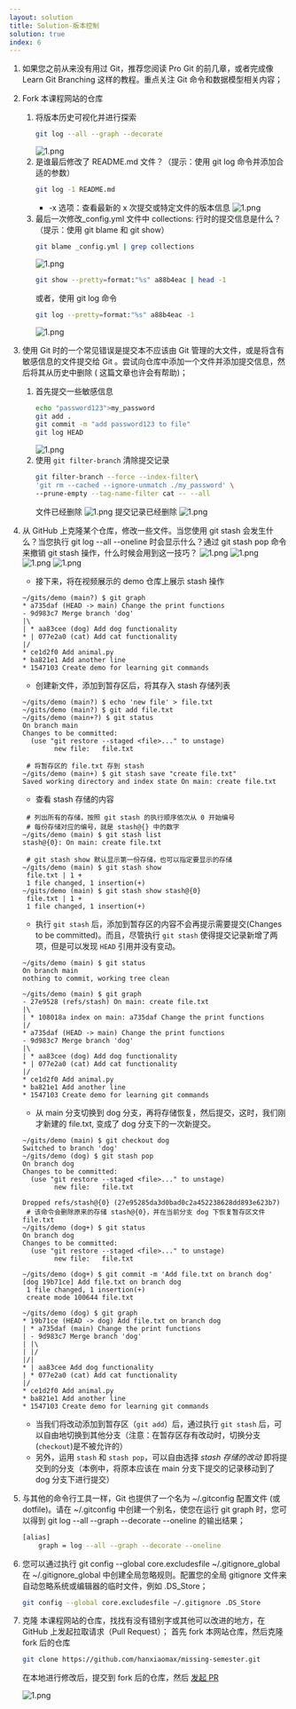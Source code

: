 ```yaml
---
layout: solution
title: Solution-版本控制
solution: true
index: 6
---
```


1. 如果您之前从来没有用过 Git，推荐您阅读 Pro Git 的前几章，或者完成像 Learn Git Branching 这样的教程。重点关注 Git 命令和数据模型相关内容；

2. Fork 本课程网站的仓库

    1. 将版本历史可视化并进行探索
        ```bash
        git log --all --graph --decorate
        ```
        ![1.png]({{site.url}}/2020/solutions/images/6/1.png)
    2. 是谁最后修改了 README.md 文件？（提示：使用 git log 命令并添加合适的参数）
        ```bash
        git log -1 README.md
        ```
        - -x 选项：查看最新的 x 次提交或特定文件的版本信息
          ![1.png]({{site.url}}/2020/solutions/images/6/2.png)
    3. 最后一次修改\_config.yml 文件中 collections: 行时的提交信息是什么？（提示：使用 git blame 和 git show）
        ```bash
        git blame _config.yml | grep collections
        ```
        ![1.png]({{site.url}}/2020/solutions/images/6/3.png)
        ```bash
        git show --pretty=format:"%s" a88b4eac | head -1
        ```
        或者，使用 git log 命令
        ```bash
        git log --pretty=format:"%s" a88b4eac -1
        ```
        ![1.png]({{site.url}}/2020/solutions/images/6/4.png)

3. 使用 Git 时的一个常见错误是提交本不应该由 Git 管理的大文件，或是将含有敏感信息的文件提交给 Git 。尝试向仓库中添加一个文件并添加提交信息，然后将其从历史中删除 ( 这篇文章也许会有帮助)；
    1. 首先提交一些敏感信息
        ```bash
        echo "password123">my_password
        git add .
        git commit -m "add password123 to file"
        git log HEAD
        ```
        ![1.png]({{site.url}}/2020/solutions/images/6/5.png)
    2. 使用 `git filter-branch` 清除提交记录
        ```bash
        git filter-branch --force --index-filter\
        'git rm --cached --ignore-unmatch ./my_password' \
        --prune-empty --tag-name-filter cat -- --all
        ```
        文件已经删除
        ![1.png]({{site.url}}/2020/solutions/images/6/6.png)
        提交记录已经删除
        ![1.png]({{site.url}}/2020/solutions/images/6/7.png)
4. 从 GitHub 上克隆某个仓库，修改一些文件。当您使用 git stash 会发生什么？当您执行 git log --all --oneline 时会显示什么？通过 git stash pop 命令来撤销 git stash 操作，什么时候会用到这一技巧？
   ![1.png]({{site.url}}/2020/solutions/images/6/8.png)
   ![1.png]({{site.url}}/2020/solutions/images/6/9.png)
   ![1.png]({{site.url}}/2020/solutions/images/6/10.png)
   ![1.png]({{site.url}}/2020/solutions/images/6/11.png)

    - 接下来，将在视频展示的 demo 仓库上展示 stash 操作

    ```shell
    ~/gits/demo (main?) $ git graph
    * a735daf (HEAD -> main) Change the print functions
    - 9d983c7 Merge branch 'dog'
    |\
    | * aa83cee (dog) Add dog functionality
    * | 077e2a0 (cat) Add cat functionality
    |/
    * ce1d2f0 Add animal.py
    * ba821e1 Add another line
    * 1547103 Create demo for learning git commands
    ```

    - 创建新文件，添加到暂存区后，将其存入 stash 存储列表

    ```shell
    ~/gits/demo (main?) $ echo 'new file' > file.txt
    ~/gits/demo (main?) $ git add file.txt
    ~/gits/demo (main+?) $ git status
    On branch main
    Changes to be committed:
      (use "git restore --staged <file>..." to unstage)
            new file:   file.txt

     # 将暂存区的 file.txt 存到 stash
    ~/gits/demo (main+) $ git stash save "create file.txt"
    Saved working directory and index state On main: create file.txt
    ```

    - 查看 stash 存储的内容

    ```shell
     # 列出所有的存储，按照 git stash 的执行顺序依次从 0 开始编号
     # 每份存储对应的编号，就是 stash@{} 中的数字
    ~/gits/demo (main) $ git stash list
    stash@{0}: On main: create file.txt

     # git stash show 默认显示第一份存储，也可以指定要显示的存储
    ~/gits/demo (main) $ git stash show
     file.txt | 1 +
     1 file changed, 1 insertion(+)
    ~/gits/demo (main) $ git stash show stash@{0}
     file.txt | 1 +
     1 file changed, 1 insertion(+)
    ```

    - 执行 `git stash` 后，添加到暂存区的内容不会再提示需要提交(Changes to be committed)。而且，尽管执行 `git stash` 使得提交记录新增了两项，但是可以发现 `HEAD` 引用并没有变动。

    ```shell
    ~/gits/demo (main) $ git status
    On branch main
    nothing to commit, working tree clean

    ~/gits/demo (main) $ git graph
    - 27e9528 (refs/stash) On main: create file.txt
    |\
    | * 108018a index on main: a735daf Change the print functions
    |/
    * a735daf (HEAD -> main) Change the print functions
    - 9d983c7 Merge branch 'dog'
    |\
    | * aa83cee (dog) Add dog functionality
    * | 077e2a0 (cat) Add cat functionality
    |/
    * ce1d2f0 Add animal.py
    * ba821e1 Add another line
    * 1547103 Create demo for learning git commands
    ```

    - 从 main 分支切换到 dog 分支，再将存储恢复，然后提交，这时，我们刚才新建的 file.txt, 变成了 dog 分支下的一次新提交。

    ```shell
    ~/gits/demo (main) $ git checkout dog
    Switched to branch 'dog'
    ~/gits/demo (dog) $ git stash pop
    On branch dog
    Changes to be committed:
      (use "git restore --staged <file>..." to unstage)
            new file:   file.txt

    Dropped refs/stash@{0} (27e95285da3d0bad0c2a452238628dd893e623b7)
     # 该命令会删除原来的存储 stash@{0}，并在当前分支 dog 下恢复暂存区文件 file.txt
    ~/gits/demo (dog+) $ git status
    On branch dog
    Changes to be committed:
      (use "git restore --staged <file>..." to unstage)
            new file:   file.txt

    ~/gits/demo (dog+) $ git commit -m 'Add file.txt on branch dog'
    [dog 19b71ce] Add file.txt on branch dog
     1 file changed, 1 insertion(+)
     create mode 100644 file.txt

    ~/gits/demo (dog) $ git graph
    * 19b71ce (HEAD -> dog) Add file.txt on branch dog
    | * a735daf (main) Change the print functions
    | - 9d983c7 Merge branch 'dog'
    | |\
    | |/
    |/|
    * | aa83cee Add dog functionality
    | * 077e2a0 (cat) Add cat functionality
    |/
    * ce1d2f0 Add animal.py
    * ba821e1 Add another line
    * 1547103 Create demo for learning git commands
    ```

    - 当我们将改动添加到暂存区（`git add`）后，通过执行 `git stash` 后，可以自由地切换到其他分支（注意：在暂存区存有改动时，切换分支(`checkout`)是不被允许的）
    - 另外，运用 `stash` 和 `stash pop`，可以自由选择 _stash 存储的改动_ 即将提交到的分支（本例中，将原本应该在 main 分支下提交的记录移动到了 dog 分支下进行提交）

5. 与其他的命令行工具一样，Git 也提供了一个名为 ~/.gitconfig 配置文件 (或 dotfile)。请在 ~/.gitconfig 中创建一个别名，使您在运行 git graph 时，您可以得到 git log --all --graph --decorate --oneline 的输出结果；
    ```bash
    [alias]
        graph = log --all --graph --decorate --oneline
    ```
6. 您可以通过执行 git config --global core.excludesfile ~/.gitignore_global 在 ~/.gitignore_global 中创建全局忽略规则。配置您的全局 gitignore 文件来自动忽略系统或编辑器的临时文件，例如 .DS_Store；
    ```bash
    git config --global core.excludesfile ~/.gitignore .DS_Store
    ```
7. 克隆 本课程网站的仓库，找找有没有错别字或其他可以改进的地方，在 GitHub 上发起拉取请求（Pull Request）；
   首先 fork 本网站仓库，然后克隆 fork 后的仓库

    ```bash
    git clone https://github.com/hanxiaomax/missing-semester.git
    ```

    在本地进行修改后，提交到 fork 后的仓库，然后 [发起 PR](https://github.com/missing-semester/missing-semester/pulls)

    ![1.png]({{site.url}}/2020/solutions/images/6/12.png)
